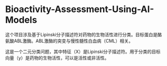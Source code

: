 # Bioactivity-Assessment-Using-AI-Models
这个项目涉及基于Lipinski分子描述符对药物的生物活性进行分类。目标蛋白是酪氨酸ABL激酶。ABL激酶的突变与慢性髓性白血病（CML）相关。

这是一个二元分类问题，其中特征（X）是Lipinski分子描述符。用于分类的目标向量（y）是药物的生物活性，可以是活性或非活性。
